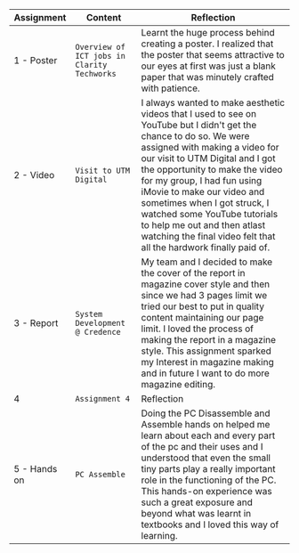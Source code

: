| Assignment | Content | Reflection |
| --- | --- | --- |
|1 - Poster | `Overview of ICT jobs in Clarity Techworks` | Learnt the huge process behind creating a poster. I realized that the poster that seems attractive to our eyes at first was just a blank paper that was minutely crafted with patience. |
|2 - Video  | `Visit to UTM Digital` | I always wanted to make aesthetic videos that I used to see on YouTube but I didn't get the chance to do so. We were assigned with making a video for our visit to UTM Digital and I got the opportunity to make the video for my group, I had fun using iMovie to make our video and sometimes when I got struck, I watched some YouTube tutorials to help me out and then atlast watching the final video felt that all the hardwork finally paid of. |
|3 - Report | `System Development @ Credence` | My team and I decided to make the cover of the report in magazine cover style and then since we had 3 pages limit we tried our best to put in quality content maintaining our page limit. I loved the process of making the report in a magazine style. This assignment sparked my Interest in magazine making and in future I want to do more magazine editing. |
|4  | `Assignment 4` | Reflection |
|5 - Hands on | `PC Assemble ` | Doing the PC Disassemble and Assemble hands on helped me learn about each and every part of the pc and their uses and I understood that even the small tiny parts play a really important role in the functioning of the PC. This hands-on experience was such a great exposure and beyond what was learnt in textbooks and I loved this way of learning. |
